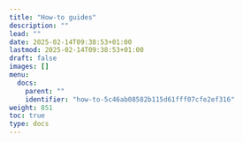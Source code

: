 ```yaml
---
title: "How-to guides"
description: ""
lead: ""
date: 2025-02-14T09:38:53+01:00
lastmod: 2025-02-14T09:38:53+01:00
draft: false
images: []
menu:
  docs:
    parent: ""
    identifier: "how-to-5c46ab08582b115d61fff07cfe2ef316"
weight: 851
toc: true
type: docs
---
```

